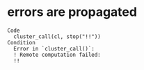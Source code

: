 # errors are propagated

    Code
      cluster_call(cl, stop("!!"))
    Condition
      Error in `cluster_call()`:
      ! Remote computation failed:
      !!

